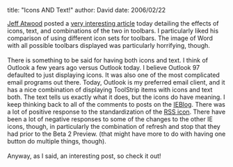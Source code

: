 
title: "Icons AND Text!"
author: David
date: 2006/02/22

[Jeff Atwood](http://www.codinghorror.com/blog/) posted a [very interesting article](http://www.codinghorror.com/blog/archives/000523.html) today detailing the effects of icons, text, and combinations of the two in toolbars. I particularly liked his comparison of using different icon sets for toolbars. The image of Word with all possible toolbars displayed was particularly horrifying, though.<br><br>There is something to be said for having both icons and text. I think of Outlook a few years ago versus Outlook today. I believe Outlook 97 defaulted to just displaying icons. It was also one of the most complicated email programs out there. Today, Outlook is my preferred email client, and it has a nice combination of displaying ToolStrip items with icons and text both. The text tells us exactly what it does, but the icons do have meaning. I keep thinking back to all of the comments to posts on the [IEBlog](http://blogs.msdn.com/ie). There was a lot of positive response to the standardization of the [RSS icon](http://blogs.msdn.com/rssteam/archive/2005/12/14/503778.aspx). There have been a lot of negative responses to some of the changes to the other IE icons, though, in particularly the combination of refresh and stop that they had prior to the Beta 2 Preview. (that might have more to do with having one button do multiple things, though).<br><br>Anyway, as I said, an interesting post, so check it out!
